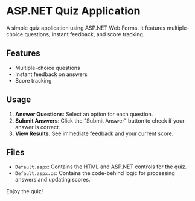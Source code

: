 # ASP.NET Quiz Application

A simple quiz application using ASP.NET Web Forms. It features multiple-choice questions, instant feedback, and score tracking.

## Features
- Multiple-choice questions
- Instant feedback on answers
- Score tracking

## Usage
1. **Answer Questions**: Select an option for each question.
2. **Submit Answers**: Click the "Submit Answer" button to check if your answer is correct.
3. **View Results**: See immediate feedback and your current score.

## Files
- `Default.aspx`: Contains the HTML and ASP.NET controls for the quiz.
- `Default.aspx.cs`: Contains the code-behind logic for processing answers and updating scores.

Enjoy the quiz!
